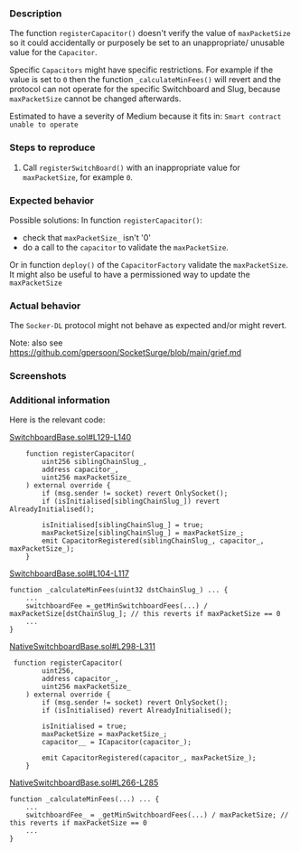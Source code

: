 ### Description

The function `registerCapacitor()` doesn't verify the value of `maxPacketSize` so it could accidentally or purposely be set 
to an unappropriate/ unusable value for the `Capacitor`.

Specific `Capacitors` might have specific restrictions.
For example if the value is set to `0` then the function `_calculateMinFees()` will revert and the protocol can not operate for the specific Switchboard and Slug, 
because `maxPacketSize` cannot be changed afterwards.

Estimated to have a severity of Medium because it fits in: `Smart contract unable to operate`


### Steps to reproduce

1. Call `registerSwitchBoard()` with an inappropriate value for `maxPacketSize`, for example `0`.


### Expected behavior
Possible solutions:
In function `registerCapacitor()`:
- check that `maxPacketSize_` isn't '0'
- do a call to the `capacitor` to validate the `maxPacketSize`.

Or in function `deploy()` of the `CapacitorFactory` validate the `maxPacketSize`.
It might also be useful to have a permissioned way to update the `maxPacketSize` 

### Actual behavior

The `Socker-DL` protocol might not behave as expected and/or might revert.

Note: also see https://github.com/gpersoon/SocketSurge/blob/main/grief.md 

### Screenshots


### Additional information
Here is the relevant code:

[SwitchboardBase.sol#L129-L140](https://github.com/SocketDotTech/socket-DL/blob/master/contracts/switchboard/default-switchboards/SwitchboardBase.sol#L129-L140)

```solidity
    function registerCapacitor(
        uint256 siblingChainSlug_,
        address capacitor_,
        uint256 maxPacketSize_
    ) external override {
        if (msg.sender != socket) revert OnlySocket();
        if (isInitialised[siblingChainSlug_]) revert AlreadyInitialised();

        isInitialised[siblingChainSlug_] = true;
        maxPacketSize[siblingChainSlug_] = maxPacketSize_;
        emit CapacitorRegistered(siblingChainSlug_, capacitor_, maxPacketSize_);
    }
```
[SwitchboardBase.sol#L104-L117](https://github.com/SocketDotTech/socket-DL/blob/master/contracts/switchboard/default-switchboards/SwitchboardBase.sol#L104-L117)
```solidity
function _calculateMinFees(uint32 dstChainSlug_) ... { 
    ...
    switchboardFee =_getMinSwitchboardFees(...) / maxPacketSize[dstChainSlug_]; // this reverts if maxPacketSize == 0
    ...    
}
```
[NativeSwitchboardBase.sol#L298-L311](https://github.com/SocketDotTech/socket-DL/blob/master/contracts/switchboard/native/NativeSwitchboardBase.sol#L298-L311)

```solidity
 function registerCapacitor(
        uint256,
        address capacitor_,
        uint256 maxPacketSize_
    ) external override {
        if (msg.sender != socket) revert OnlySocket();
        if (isInitialised) revert AlreadyInitialised();

        isInitialised = true;
        maxPacketSize = maxPacketSize_;
        capacitor__ = ICapacitor(capacitor_);

        emit CapacitorRegistered(capacitor_, maxPacketSize_);
    }
```
[NativeSwitchboardBase.sol#L266-L285](https://github.com/SocketDotTech/socket-DL/blob/master/contracts/switchboard/native/NativeSwitchboardBase.sol#L266-L285)
```solidity
function _calculateMinFees(...) ... {
    ...
    switchboardFee_ = _getMinSwitchboardFees(...) / maxPacketSize; // this reverts if maxPacketSize == 0
    ...
}
```

